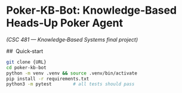 # Poker‑KB‑Bot: Knowledge‑Based Heads‑Up Poker Agent  
*(CSC 481 — Knowledge‑Based Systems final project)*

##  Quick‑start

```bash
git clone {URL}
cd poker-kb-bot
python -m venv .venv && source .venv/bin/activate
pip install -r requirements.txt
python3 -m pytest        # all tests should pass
```
